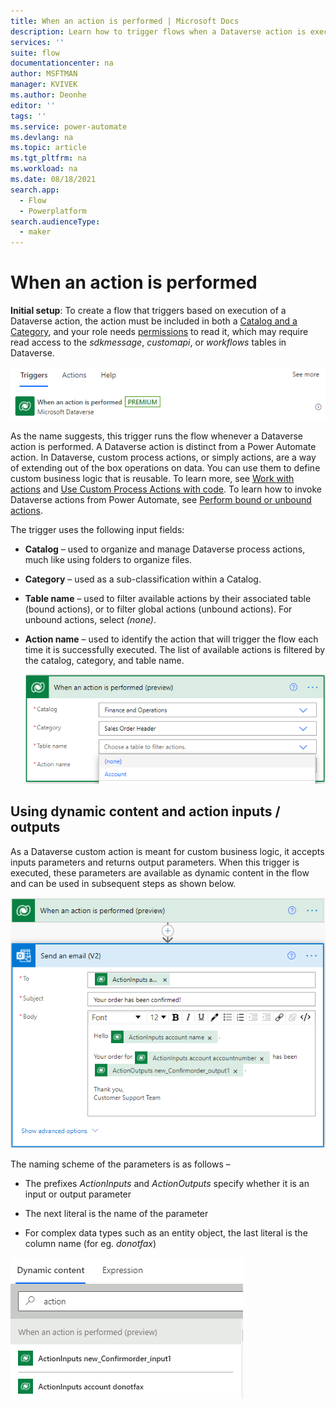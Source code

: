 ```yaml
---
title: When an action is performed | Microsoft Docs
description: Learn how to trigger flows when a Dataverse action is executed.  
services: ''
suite: flow
documentationcenter: na
author: MSFTMAN
manager: KVIVEK
ms.author: Deonhe
editor: ''
tags: ''
ms.service: power-automate
ms.devlang: na
ms.topic: article
ms.tgt_pltfrm: na
ms.workload: na
ms.date: 08/18/2021
search.app: 
  - Flow
  - Powerplatform
search.audienceType: 
  - maker
---
```


# When an action is performed

**Initial setup**: To create a flow that triggers based on execution of a
Dataverse action, the action must be included in both a [Catalog and a Category](https://docs.microsoft.com/en-us/powerapps/developer/data-platform/catalog-catalogassignment), and your role needs [permissions](https://docs.microsoft.com/power-platform/admin/database-security#assign-security-roles-to-users-in-an-environment-that-has-a-dataverse-database) to read it, which may require read access to the *sdkmessage*, *customapi*,
or *workflows* tables in Dataverse.

!["When an action is performed" trigger search result in the Power Automate cloud flow designer"](../media/dataverse-action-trigger/fda27fcf4067248e47b7efd3daed4511.png)

As the name suggests, this trigger runs the flow whenever a Dataverse action is
performed. A Dataverse action is     distinct from a Power Automate action. In
Dataverse, custom process actions, or simply actions, are a way of extending out
of the box operations on data. You can use them to define custom business logic
that is reusable. To learn more, see [Work with
actions](https://docs.microsoft.com/powerapps/maker/data-platform/actions)
and [Use Custom Process Actions with
code](https://docs.microsoft.com/powerapps/developer/data-platform/workflow-custom-actions).
To learn how to invoke Dataverse actions from Power Automate, see [Perform bound or unbound actions](https://docs.microsoft.com/power-automate/dataverse/bound-unbound).

The trigger uses the following input fields: 

- **Catalog** – used to organize and manage Dataverse process actions, much
    like using folders to organize files.

- **Category** – used as a sub-classification within a Catalog.

- **Table name** – used to filter available actions by their associated table
    (bound actions), or to filter global actions (unbound actions). For unbound
    actions, select *(none)*.

- **Action name** – used to identify the action that will trigger the flow each time it is successfully executed. The list of available actions is filtered by the catalog, category, and table name.

    ![Screenshot of the "When an action is performed" trigger in the Power Automate cloud flow designer](../media/dataverse-action-trigger/7373b607775f2b462f951a8df96e5625.png)

## Using dynamic content and action inputs / outputs

As a Dataverse custom action is meant for custom business logic, it accepts
inputs parameters and returns output parameters. When this trigger is executed,
these parameters are available as dynamic content in the flow and can be used in
subsequent steps as shown below.

![Screenshot of using outputs from the "When an action is performed" trigger in the Power Automate cloud flow designer](../media/dataverse-action-trigger/fc29283af115f6b447aba24655ee2747.png)

The naming scheme of the parameters is as follows –

- The prefixes *ActionInputs* and *ActionOutputs* specify whether it is an
    input or output parameter

- The next literal is the name of the parameter

- For complex data types such as an entity object, the last literal is the
    column name (for eg. *donotfax*)

![Screenshot of the dynamic content picker in the Power Automate cloud flows designer showing outputs from the "When an action is performed" trigger](../media/dataverse-action-trigger/2570885e7cba9c63b45ccaefc6b55056.png)
